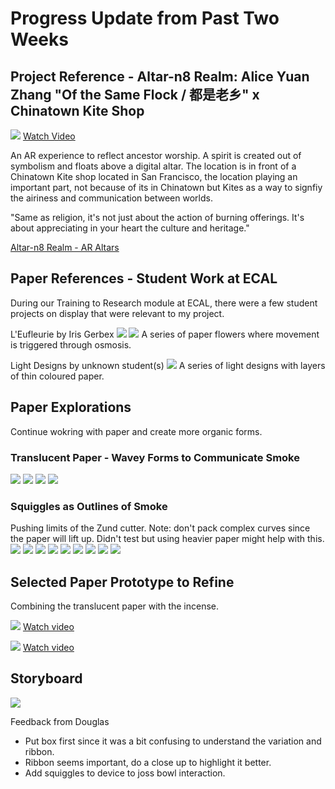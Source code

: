 # Progress Update from Past Two Weeks

## Project Reference - Altar-n8 Realm: Alice Yuan Zhang "Of the Same Flock / 都是老乡" x Chinatown Kite Shop

![](images/project_reference_1.png)
[Watch Video](https://www.youtube.com/watch?v=a7hXX4P1woA)

An AR experience to reflect ancestor worship. A spirit is created out of symbolism and floats above a digital altar. The location is in front of a Chinatown Kite shop located in San Francisco, the location playing an important part, not because of its in Chinatown but Kites as a way to signfiy the airiness and communication between worlds.

"Same as religion, it's not just about the action of burning offerings. It's about appreciating in your heart the culture and heritage."

[Altar-n8 Realm - AR Altars](https://macrowaves.xyz/Altar-n8-Realm-AR-Altars)

## Paper References - Student Work at ECAL 

During our Training to Research module at ECAL, there were a few student projects on display that were relevant to my project.

L'Eufleurie by Iris Gerbex
![](images/ecal_paper.gif)
![](images/ecal_paper1.jpg)
A series of paper flowers where movement is triggered through osmosis.

Light Designs by unknown student(s)
![](images/ecal_paper2.jpg)
A series of light designs with layers of thin coloured paper.

## Paper Explorations
Continue wokring with paper and create more organic forms.

### Translucent Paper - Wavey Forms to Communicate Smoke
![](images/paper_exploration_tracing_paper_2.jpg)
![](images/paper_exploration_tracing_paper_1.jpg)
![](images/paper_exploration_tracing_paper_4.jpg)
![](images/paper_exploration_tracing_paper_3.jpg)

### Squiggles as Outlines of Smoke
Pushing limits of the Zund cutter. Note: don't pack complex curves since the paper will lift up. Didn't test but using heavier paper might help with this.
![](images/paper_exploration_smoke_squiggles_0.jpg)
![](images/paper_exploration_smoke_squiggles_1.jpg)
![](images/paper_exploration_smoke_squiggles_2.jpg)
![](images/paper_exploration_smoke_squiggles_3.jpg)
![](images/paper_exploration_smoke_squiggles_4.jpg)
![](images/paper_exploration_smoke_squiggles_5.jpg)
![](images/paper_exploration_smoke_squiggles_6.jpg)
![](images/paper_exploration_smoke_squiggles_7.jpg)
![](images/paper_exploration_smoke_squiggles_8.gif)

## Selected Paper Prototype to Refine

Combining the translucent paper with the incense.

![](images/paper_prototype_chosen_1.jpg)
[Watch video](images/paper_prototype_chosen_1.mp4)

![](images/paper_prototype_chosen_2.jpg)
[Watch video](images/paper_prototype_chosen_2.mp4)

## Storyboard
![](images/SoftRobotics-Storyboard-Huong.png)

Feedback from Douglas
- Put box first since it was a bit confusing to understand the variation and ribbon. 
- Ribbon seems important, do a close up to highlight it better.
- Add squiggles to device to joss bowl interaction.